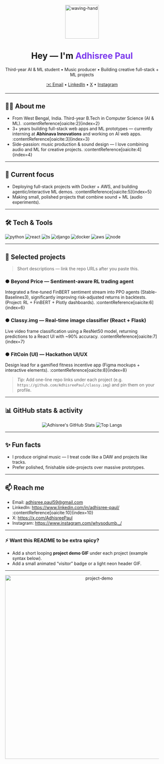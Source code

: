<!-- HEADER: big animated intro -->
<p align="center">
  <img src="https://media.giphy.com/media/hvRJCLFzcasrR4ia7z/giphy.gif" width="110" alt="waving-hand" /> 
  <h1 align="center">Hey — I'm <span style="color:#7c3aed">Adhisree Paul</span></h1>
  <p align="center">Third-year AI & ML student • Music producer • Building creative full-stack + ML projects</p>
  <p align="center">
    <a href="mailto:adhisree.paul59@gmail.com">✉️ Email</a> • 
    <a href="https://www.linkedin.com/in/adhisree-paul/">LinkedIn</a> • 
    <a href="https://x.com/AdhisreePaul">X</a> • 
    <a href="https://www.instagram.com/whysodumb._/">Instagram</a>
  </p>
</p>

---

## 👩‍💻 About me
- From West Bengal, India. Third-year B.Tech in Computer Science (AI & ML). :contentReference[oaicite:2]{index=2}  
- 3+ years building full-stack web apps and ML prototypes — currently interning at **Abhinava Innovations** and working on AI web apps. :contentReference[oaicite:3]{index=3}  
- Side-passion: music production & sound design — I love combining audio and ML for creative projects. :contentReference[oaicite:4]{index=4}

---

## 🔭 Current focus
- Deploying full-stack projects with Docker + AWS, and building agentic/interactive ML demos. :contentReference[oaicite:5]{index=5}  
- Making small, polished projects that combine sound + ML (audio experiments).

---

## 🛠 Tech & Tools
<p>
  <img src="https://img.shields.io/badge/Python-3776AB?style=flat&logo=python&logoColor=white" alt="python"/>
  <img src="https://img.shields.io/badge/React-20232A?style=flat&logo=react&logoColor=61DAFB" alt="react"/>
  <img src="https://img.shields.io/badge/TypeScript-3178C6?style=flat&logo=typescript&logoColor=white" alt="ts"/>
  <img src="https://img.shields.io/badge/Django-092E20?style=flat&logo=django&logoColor=white" alt="django"/>
  <img src="https://img.shields.io/badge/Docker-2496ED?style=flat&logo=docker&logoColor=white" alt="docker"/>
  <img src="https://img.shields.io/badge/AWS-232F3E?style=flat&logo=amazonaws&logoColor=white" alt="aws"/>
  <img src="https://img.shields.io/badge/Node.js-339933?style=flat&logo=node.js&logoColor=white" alt="node"/>
</p>

---

## 🚀 Selected projects
> Short descriptions — link the repo URLs after you paste this.

### ● **Beyond Price** — Sentiment-aware RL trading agent  
Integrated a fine-tuned FinBERT sentiment stream into PPO agents (Stable-Baselines3), significantly improving risk-adjusted returns in backtests. (Project: RL + FinBERT + Plotly dashboards). :contentReference[oaicite:6]{index=6}

### ● **Classy.img** — Real-time image classifier (React + Flask)  
Live video frame classification using a ResNet50 model, returning predictions to a React UI with ~90% accuracy. :contentReference[oaicite:7]{index=7}

### ● **FitCoin (UI)** — Hackathon UI/UX  
Design lead for a gamified fitness incentive app (Figma mockups + interactive elements). :contentReference[oaicite:8]{index=8}

> _Tip:_ Add one-line repo links under each project (e.g. `https://github.com/AdhisreePaul/classy.img`) and pin them on your profile.

---

## 📊 GitHub stats & activity
<!-- GitHub Readme Stats (replace username) -->
<p align="center">
  <img src="https://github-readme-stats.vercel.app/api?username=AdhisreePaul&show_icons=true&theme=radical" alt="Adhisree's GitHub Stats" />
  <img src="https://github-readme-stats.vercel.app/api/top-langs/?username=AdhisreePaul&layout=compact" alt="Top Langs" />
</p>

---

## ✨ Fun facts
- I produce original music — I treat code like a DAW and projects like tracks.  
- Prefer polished, finishable side-projects over massive prototypes. 

---

## 📫 Reach me
- Email: adhisree.paul59@gmail.com  
- LinkedIn: https://www.linkedin.com/in/adhisree-paul/ :contentReference[oaicite:10]{index=10}  
- X: https://x.com/AdhisreePaul  
- Instagram: https://www.instagram.com/whysodumb._/

---

### ⚡ Want this README to be extra spicy?
- Add a short looping **project demo GIF** under each project (example syntax below).
- Add a small animated “visitor” badge or a light neon header GIF.

---

<!-- Example GIF embedding (swap URL for your GIF) -->
<p align="center">
  <img src="https://media.giphy.com/media/3o6ZsYBz3K9cGh3L3K/giphy.gif" alt="project-demo" width="600" />
</p>

